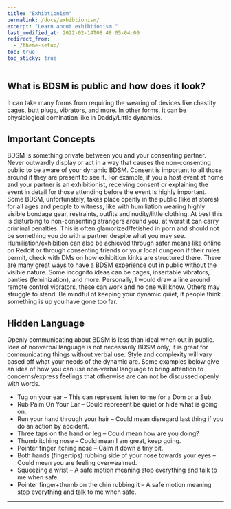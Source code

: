 ```yaml
---
title: "Exhibtionism"
permalink: /docs/exhibtionism/
excerpt: "Learn about exhibtionism."
last_modified_at: 2022-02-14T08:48:05-04:00
redirect_from:
  - /theme-setup/
toc: true
toc_sticky: true
---
```

## What is BDSM is public and how does it look?
It can take many forms from requiring the wearing of devices like chastity cages, butt plugs, vibrators, and more. In other forms, it can be physiological domination like in Daddy/Little dynamics.
## Important Concepts
BDSM is something private between you and your consenting partner. Never outwardly display or act in a way that causes the non-consenting public to be aware of your dynamic BDSM.
Consent is important to all those around if they are present to see it. For example, if you a host event at home and your partner is an exhibitionist, receiving consent or explaining the event in detail for those attending before the event is highly important.
Some BDSM, unfortunately, takes place openly in the public (like at stores) for all ages and people to witness, like with humiliation wearing highly visible bondage gear, restraints, outfits and nudity/little clothing. At best this is disturbing to non-consenting strangers around you, at worst it can carry criminal penalties. This is often glamorized/fetished in porn and should not be something you do with a partner despite what you may see.
Humiliation/exhibition can also be achieved through safer means like online on Reddit or through consenting friends or your local dungeon if their rules permit, check with DMs on how exhibition kinks are structured there.
There are many great ways to have a BDSM experience out in public without the visible nature. Some incognito ideas can be cages, insertable vibrators, panties (feminization), and more. Personally, I would draw a line around remote control vibrators, these can work and no one will know. Others may struggle to stand. Be mindful of keeping your dynamic quiet, if people think something is up you have gone too far.
## Hidden Language
Openly communicating about BDSM is less than ideal when out in public. Idea of nonverbal language is not necessarily BDSM only, it is great for communicating things without verbal use. Style and complexity will vary based off what your needs of the dynamic are. Some examples below give an idea of how you can use non-verbal language to bring attention to concerns/express feelings that otherwise are can not be discussed openly with words.
- Tug on your ear – This can represent listen to me for a Dom or a Sub.
- Rub Palm On Your Ear – Could represent be quiet or hide what is going on.
- Run your hand through your hair – Could mean disregard last thing if you do an action by accident.
- Three taps on the hand or leg – Could mean how are you doing?
- Thumb itching nose – Could mean I am great, keep going.
- Pointer finger itching nose – Calm it down a tiny bit.
- Both hands (fingertips) rubbing side of your nose towards your eyes – Could mean you are feeling overwealmed.
- Squeezing a wrist – A safe motion meaning stop everything and talk to me when safe.
- Pointer finger+thumb on the chin rubbing it – A safe motion meaning stop everything and talk to me when safe.
---

